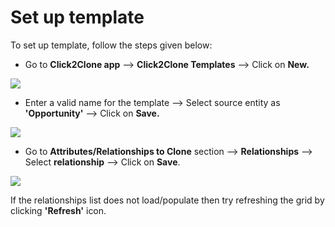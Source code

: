 # Set up template

To set up template, follow the steps given below:

* Go to **Click2Clone app** --> **Click2Clone Templates** --> Click on **New.**

![](<../../../.gitbook/assets/Temp\_1 (4).png>)

* Enter a valid name for the template --> Select source entity as **'Opportunity'** --> Click on **Save.**&#x20;

![](../../../.gitbook/assets/Clone3\_1.1.png)

* Go to **Attributes/Relationships to Clone** section -->  **Relationships** --> Select **relationship** --> Click on **Save**.

![](../../../.gitbook/assets/Clone3\_1.2.png)

If the relationships list does not load/populate then try refreshing the grid by clicking **'Refresh'** icon.

